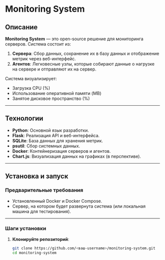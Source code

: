 # Monitoring System

## Описание
**Monitoring System** — это open-source решение для мониторинга серверов. Система состоит из:
1. **Сервера**: Сбор данных, сохранение их в базу данных и отображение метрик через веб-интерфейс.
2. **Агентов**: Легковесные узлы, которые собирают данные о нагрузке на сервере и отправляют их на сервер.

Система визуализирует:
- Загрузка CPU (%)
- Использование оперативной памяти (MB)
- Занятое дисковое пространство (%)

---

## Технологии
- **Python**: Основной язык разработки.
- **Flask**: Реализация API и веб-интерфейса.
- **SQLite**: База данных для хранения метрик.
- **psutil**: Сбор системных данных.
- **Docker**: Контейнеризация серверов и агентов.
- **Chart.js**: Визуализация данных на графиках (в перспективе).

---

## Установка и запуск

### Предварительные требования
- Установленный Docker и Docker Compose.
- Сервер, на котором будет развернута система (или локальная машина для тестирования).

---

### Шаги установки

1. **Клонируйте репозиторий**:
   ```bash
   git clone https://github.com/<ваш-username>/monitoring-system.git
   cd monitoring-system
